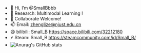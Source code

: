 - 👋 Hi, I’m @SmallBbbb
- 🌱 Research: Multimodal Learning !
- 💞️ Collaborate Welcome!
- 📫 Email: zhenglize@njust.edu.cn
- 😄 bilibili: Small_B https://space.bilibili.com/32212180
- ⚡ Steam: Small_B https://steamcommunity.com/id/Small_B/
- ![Anurag's GitHub stats](https://github-readme-stats.vercel.app/api?username=SmallBbbb)

<!---
SmallBbbb/SmallBbbb is a ✨ special ✨ repository because its `README.md` (this file) appears on your GitHub profile.
You can click the Preview link to take a look at your changes.
--->
